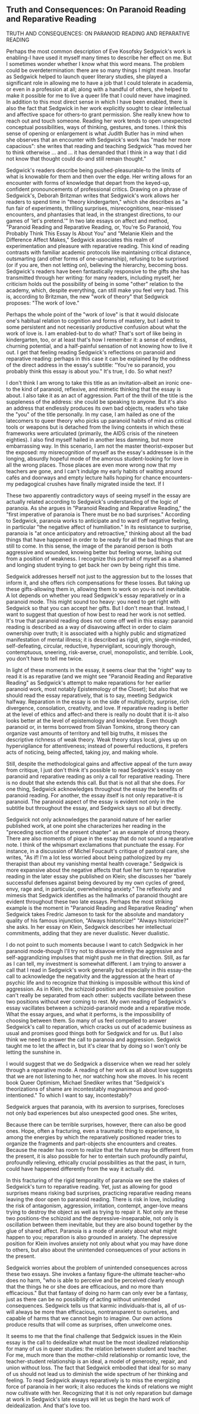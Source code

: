 ## Truth and Consequences: On Paranoid Reading and Reparative Reading

TRUTH AND CONSEQUENCES: ON PARANOID READING AND REPARATIVE READING

Perhaps the most common description of Eve Kosofsky Sedgwick's work is enabling-I have used it myself many times to describe her effect on me. But I sometimes wonder whether I know what this word means. The problem could be overdetermination: there are so many things I might mean. Insofar as Sedgwick helped to launch queer literary studies, she played a significant role in allowing me to have a job that I could tolerate in academia, or even in a profession at all; along with a handful of others, she helped to make it possible for me to live a queer life that I could never have imagined. In addition to this most direct sense in which I have been enabled, there is also the fact that Sedgwick in her work explicitly sought to clear intellectual and affective space for others-to grant permission. She really knew how to reach out and touch someone. Reading her work tends to open unexpected conceptual possibilities, ways of thinking, gestures, and tones. I think this sense of opening or enlargement is what Judith Butler has in mind when she observes that an encounter with Sedgwick's work has "made her more capacious": she writes that reading and teaching Sedgwick "has moved her to think otherwise ... and ... it has demanded that I think in a way that I did not know that thought could do-and still remain thought."

Sedgwick's readers describe being pushed-pleasurable-to the limits of what is knowable for them and then over the edge. Her writing allows for an encounter with forms of knowledge that depart from the keyed-up, confident pronouncements of professional critics. Drawing on a phrase of Sedgwick's, Deborah Britzman writes that Sedgwick's work allows her readers to spend time in "theory kindergarten," which she describes as "a fun fair of experiments, thrilling surprises, misrecognitions, near-missed encounters, and phantasies that lead, in the strangest directions, to our games of 'let's pretend.'" In two late essays on affect and method, "Paranoid Reading and Reparative Reading, or, You're So Paranoid, You Probably Think This Essay Is About You" and "Melanie Klein and the Difference Affect Makes," Sedgwick associates this realm of experimentation and pleasure with reparative reading. This kind of reading contrasts with familiar academic protocols like maintaining critical distance, outsmarting (and other forms of one-upmanship), refusing to be surprised (or if you are, then not letting on), believing the hierarchy, becoming boss. Sedgwick's readers have been fantastically responsive to the gifts she has transmitted through her writing: for many readers, including myself, her criticism holds out the possibility of being in some "other" relation to the academy, which, despite everything, can still make you feel very bad. This is, according to Britzman, the new "work of theory" that Sedgwick proposes: "The work of love."

Perhaps the whole point of the "work of love" is that it would dislocate one's habitual relation to cognition and forms of mastery, but I admit to some persistent and not necessarily productive confusion about what the work of love is. I am enabled-but to do what? That's sort of like being in kindergarten, too, or at least that's how I remember it: a sense of endless, churning potential, and a half-painful sensation of not knowing how to live it out. I get that feeling reading Sedgwick's reflections on paranoid and reparative reading: perhaps in this case it can be explained by the oddness of the direct address in the essay's subtitle: "You're so paranoid, you probably think this essay is about you." It's true, I do. So what next?

I don't think I am wrong to take this title as an invitation-albeit an ironic one-to the kind of paranoid, reflexive, and mimetic thinking that the essay is about. I also take it as an act of aggression. Part of the thrill of the title is the suppleness of the address: she could be speaking to anyone. But it's also an address that endlessly produces its own bad objects, readers who take the "you" of the title personally. In my case, I am hailed as one of the latecomers to queer theory who picks up paranoid habits of mind as critical tools or weapons but is detached from the living contexts in which these frameworks were articulated (primarily, the AIDS crisis of the nineteen eighties). I also find myself hailed in another less damning, but more embarrassing way. In this scenario, I am not the master theorist-exposer but the exposed: my misrecognition of myself as the essay's addressee is in the longing, absurdly hopeful mode of the amorous student-looking for love in all the wrong places. Those places are even more wrong now that my teachers are gone, and I can't indulge my early habits of waiting around cafés and doorways and empty lecture halls hoping for chance encounters-my pedagogical crushes have finally migrated inside the text. If I

These two apparently contradictory ways of seeing myself in the essay are actually related according to Sedgwick's understanding of the logic of paranoia. As she argues in "Paranoid Reading and Reparative Reading," the "first imperative of paranoia is There must be no bad surprises." According to Sedgwick, paranoia works to anticipate and to ward off negative feeling, in particular "the negative affect of humiliation." In its resistance to surprise, paranoia is "at once anticipatory and retroactive," thinking about all the bad things that have happened in order to be ready for all the bad things that are still to come. In this sense, the image of the paranoid person is both aggressive and wounded, knowing better but feeling worse, lashing out from a position of weakness. I recognize this portrait of myself as a shamed and longing student trying to get back her own by being right this time.

Sedgwick addresses herself not just to the aggression but to the losses that inform it, and she offers rich compensations for these losses. But taking up these gifts-allowing them in, allowing them to work on you-is not inevitable. A lot depends on whether you read Sedgwick's essay reparatively or in a paranoid mode. This might sound too heavy: you need to get right with Sedgwick so that you can accept her gifts. But I don't mean that. Instead, I want to suggest that question of how best to read her work is not settled. It's true that paranoid reading does not come off well in this essay: paranoid reading is described as a way of disavowing affect in order to claim ownership over truth; it is associated with a highly public and stigmatized manifestation of mental illness; it is described as rigid, grim, single-minded, self-defeating, circular, reductive, hypervigilant, scouringly thorough, contemptuous, sneering, risk-averse, cruel, monopolistic, and terrible. Look, you don't have to tell me twice.

In light of these moments in the essay, it seems clear that the "right" way to read it is as reparative (and we might see "Paranoid Reading and Reparative Reading" as Sedgwick's attempt to make reparations for her earlier paranoid work, most notably Epistemology of the Closet); but also that we should read the essay reparatively, that is to say, meeting Sedgwick halfway. Reparation in the essay is on the side of multiplicity, surprise, rich divergence, consolation, creativity, and love. If reparative reading is better at the level of ethics and affect-and there is really no doubt that it is-it also looks better at the level of epistemology and knowledge. Even though paranoid or, in terms borrowed from Silvan Tomkins, strong theory can organize vast amounts of territory and tell big truths, it misses the descriptive richness of weak theory. Weak theory stays local, gives up on hypervigilance for attentiveness; instead of powerful reductions, it prefers acts of noticing, being affected, taking joy, and making whole.

Still, despite the methodological gains and affective appeal of the turn away from critique, I just don't think it's possible to read Sedgwick's essay on paranoid and reparative reading as only a call for reparative reading. There is no doubt that she extends this call. But that is not all that she does. For one thing, Sedgwick acknowledges throughout the essay the benefits of paranoid reading. For another, the essay itself is not only reparative-it is paranoid. The paranoid aspect of the essay is evident not only in the subtitle but throughout the essay, and Sedgwick says so all but directly.

Sedgwick not only acknowledges the paranoid nature of her earlier published work, at one point she characterizes her reading in the "preceding section of the present chapter" as an example of strong theory. There are also moments of pique in the essay that do not sound a reparative note. I think of the whipsmart exclamations that punctuate the essay. For instance, in a discussion of Michel Foucault's critique of pastoral care, she writes, "As if! I'm a lot less worried about being pathologized by my therapist than about my vanishing mental health coverage." Sedgwick is more expansive about the negative affects that fuel her turn to reparative reading in the later essay she published on Klein; she discusses her "barely successful defenses against being devoured by my own cycles of greed, envy, rage and, in particular, overwhelming anxiety." The reflexivity and mimesis that Sedgwick identifies as the hallmarks of paranoid thought are evident throughout these two late essays. Perhaps the most striking example is the moment in "Paranoid Reading and Reparative Reading" when Sedgwick takes Fredric Jameson to task for the absolute and mandatory quality of his famous injunction, "Always historicize!" "Always historicize?" she asks. In her essay on Klein, Sedgwick describes her intellectual commitments, adding that they are never dualistic. Never dualistic.

I do not point to such moments because I want to catch Sedgwick in her paranoid mode-though I'll try not to disavow entirely the aggressive and self-aggrandizing impulses that might push me in that direction. Still, as far as I can tell, my investment is somewhat different. I am trying to answer a call that I read in Sedgwick's work generally but especially in this essay-the call to acknowledge the negativity and the aggression at the heart of psychic life and to recognize that thinking is impossible without this kind of aggression. As in Klein, the schizoid position and the depressive position can't really be separated from each other: subjects vacillate between these two positions without ever coming to rest. My own reading of Sedgwick's essay vacillates between a schizoid-paranoid mode and a reparative mode. What the essay argues, and what it performs, is the impossibility of choosing between them. So many of us feel compelled to answer Sedgwick's call to reparation, which cracks us out of academic business as usual and promises good things both for Sedgwick and for us. But I also think we need to answer the call to paranoia and aggression. Sedgwick taught me to let the affect in, but it's clear that by doing so I won't only be letting the sunshine in.

I would suggest that we do Sedgwick a disservice when we read her solely through a reparative mode. A reading of her work as all about love suggests that we are not listening to her, nor watching how she moves. In his recent book Queer Optimism, Michael Snediker writes that "Sedgwick's theorizations of shame are incontestably magnanimous and good-intentioned." To which I want to say, incontestably?

Sedgwick argues that paranoia, with its aversion to surprises, forecloses not only bad experiences but also unexpected good ones. She writes,

Because there can be terrible surprises, however, there can also be good ones. Hope, often a fracturing, even a traumatic thing to experience, is among the energies by which the reparatively positioned reader tries to organize the fragments and part-objects she encounters and creates. Because the reader has room to realize that the future may be different from the present, it is also possible for her to entertain such profoundly painful, profoundly relieving, ethically crucial possibilities as that the past, in turn, could have happened differently from the way it actually did.

In this fracturing of the rigid temporality of paranoia we see the stakes of Sedgwick's turn to reparative reading. Yet, just as allowing for good surprises means risking bad surprises, practicing reparative reading means leaving the door open to paranoid reading. There is risk in love, including the risk of antagonism, aggression, irritation, contempt, anger-love means trying to destroy the object as well as trying to repair it. Not only are these two positions-the schizoid and the depressive-inseparable, not only is oscillation between them inevitable, but they are also bound together by the glue of shared affect. Paranoia is a mode of anxiety about what might happen to you; reparation is also grounded in anxiety. The depressive position for Klein involves anxiety not only about what you may have done to others, but also about the unintended consequences of your actions in the present.

Sedgwick worries about the problem of unintended consequences across these two essays. She invokes a fantasy figure-the ultimate teacher-who does no harm, "who is able to perceive and be perceived clearly enough that the things he or she does are efficacious, and no more than efficacious." But that fantasy of doing no harm can only ever be a fantasy, just as there can be no possibility of acting without unintended consequences. Sedgwick tells us that karmic individuals-that is, all of us-will always be more than efficacious, nontransparent to ourselves, and capable of harms that we cannot begin to imagine. Our own actions produce results that will come as surprises, often unwelcome ones.

It seems to me that the final challenge that Sedgwick issues in the Klein essay is the call to deidealize what must be the most idealized relationship for many of us in queer studies: the relation between student and teacher. For me, much more than the mother-child relationship or romantic love, the teacher-student relationship is an ideal, a model of generosity, repair, and union without loss. The fact that Sedgwick embodied that ideal for so many of us should not lead us to diminish the wide spectrum of her thinking and feeling. To read Sedgwick always reparatively is to miss the energizing force of paranoia in her work; it also reduces the kinds of relations we might now cultivate with her. Recognizing that it is not only reparation but damage at work in Sedgwick's late essays will let us begin the hard work of deidealization. And that's love too.